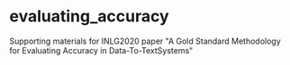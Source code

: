 # evaluating_accuracy
Supporting materials for INLG2020 paper "A Gold Standard Methodology for Evaluating Accuracy in Data-To-TextSystems"
